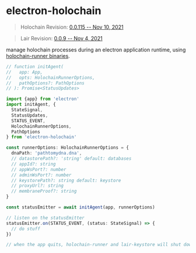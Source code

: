 # electron-holochain

> Holochain Revision: [0.0.115 -- Nov 10, 2021](https://github.com/holochain/holochain/releases/tag/holochain-0.0.115)

> Lair Revision: [0.0.9 -- Nov 4, 2021](https://github.com/holochain/lair/releases/tag/v0.0.9)

manage holochain processes during an electron application runtime, using [holochain-runner binaries](https://github.com/Sprillow/holochain-runner).

```typescript
// function initAgent(
//   app: App,
//   opts: HolochainRunnerOptions,
//   pathOptions?: PathOptions
// ): Promise<StatusUpdates>

import {app} from 'electron'
import initAgent, {
  StateSignal,
  StatusUpdates,
  STATUS_EVENT,
  HolochainRunnerOptions,
  PathOptions
} from 'electron-holochain'

const runnerOptions: HolochainRunnerOptions = {
  dnaPath: 'pathtomydna.dna',
  // datastorePath?: 'string' default: databases
  // appId?: string
  // appWsPort?: number
  // adminWsPort?: number
  // keystorePath?: string default: keystore
  // proxyUrl?: string
  // membraneProof?: string
}

const statusEmitter = await initAgent(app, runnerOptions)

// listen on the statusEmitter
statusEmitter.on(STATUS_EVENT, (status: StateSignal) => {
  // do stuff
})

// when the app quits, holochain-runner and lair-keystore will shut down automatically
```
